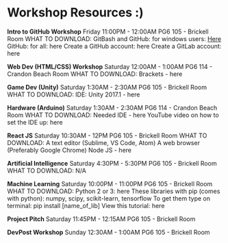 # Workshop Resources :) 

**Intro to GitHub Workshop**
Friday
11:00PM - 12:00AM
PG6 105 - Brickell Room
WHAT TO DOWNLOAD:
GitBash and GitHub: for windows users: [Here](https://www.google.com/url?q=https%3A%2F%2Fgit-scm.com%2Fdownloads)
GitHub: for all: here
Create a GitHub account: here
Create a GitLab account: here

**Web Dev (HTML/CSS) Workshop**
Saturday
12:00AM - 1:00AM
PG6 114 - Crandon Beach Room
WHAT TO DOWNLOAD:
Brackets - here

**Game Dev (Unity)** 
Saturday
1:30AM - 2:30AM
PG6 105 - Brickell Room
WHAT TO DOWNLOAD:
IDE: Unity 2017.1 - here

**Hardware (Arduino)**
Saturday
1:30AM - 2:30AM
PG6 114 - Crandon Beach Room
WHAT TO DOWNLOAD: 
Needed IDE - here
YouTube video on how to set the IDE up:
here

**React JS**
Saturday
10:30AM - 12PM
PG6 105 - Brickell Room
WHAT TO DOWNLOAD: 
A text editor (Sublime, VS Code, Atom)
A web browser (Preferably Google Chrome)
Node JS - here

**Artificial Intelligence**
Saturday
4:30PM - 5:30PM
PG6 105 - Brickell Room
WHAT TO DOWNLOAD: 
N/A

**Machine Learning**
Saturday
10:00PM - 11:00PM
PG6 105 - Brickell Room
WHAT TO DOWNLOAD: 
Python 2 or 3: here
These libraries with pip (comes with python): numpy, scipy, scikit-learn, tensorflow
To get them type on terminal: pip install [name_of_lib]
View this tutorial: here 

**Project Pitch**
Saturday
11:45PM - 12:15AM
PG6 105 - Brickell Room

**DevPost Workshop**
Sunday
12:30AM - 1:00AM
PG6 105 - Brickell Room
